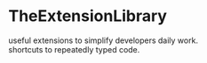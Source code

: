 TheExtensionLibrary
===================

useful extensions to simplify developers daily work.<br />
shortcuts to repeatedly typed code.
